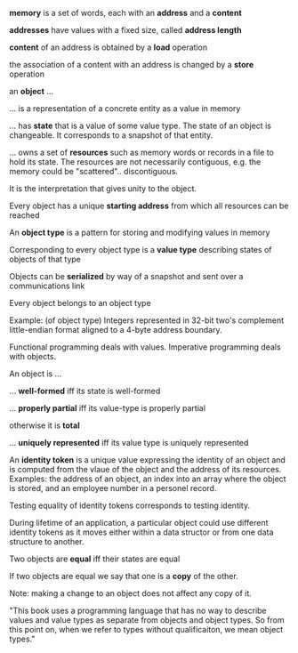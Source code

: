 **memory** is a set of words, each with an **address** and a **content**

**addresses** have values with a fixed size, called **address length**

**content** of an address is obtained by a **load** operation

the association of a content with an address is changed by a **store** operation

an **object** ...
  
  ... is a representation of a concrete entity as a value in memory

  ... has **state** that is a value of some value type. The state of an object is changeable. It corresponds to a snapshot of that entity.

  ... owns a set of **resources** such as memory words or records in a file to hold its state. The resources are not necessarily contiguous, e.g. the memory could be "scattered".. discontiguous.

  It is the interpretation that gives unity to the object.

Every object has a unique **starting address** from which all resources can be reached

An **object type** is a pattern for storing and modifying values in memory

Corresponding to every object type is a **value type** describing states of objects of that type

Objects can be **serialized** by way of a snapshot and sent over a communications link

Every object belongs to an object type

Example: (of object type) Integers represented in 32-bit two's complement little-endian format aligned to a 4-byte address boundary.

Functional programming deals with values.
Imperative programming deals with objects.

An object is ...

  ... **well-formed** iff its state is well-formed

  ... **properly partial** iff its value-type is properly partial

otherwise it is **total**

  ... **uniquely represented** iff its value type is uniquely represented

An **identity token** is a unique value expressing the identity of an object and is computed from the vlaue of the object and the address of its resources. Examples: the address of an object, an index into an array where the object is stored, and an employee number in a personel record.

Testing equality of identity tokens corresponds to testing identity.

During lifetime of an application, a particular object could use different identity tokens as it moves either within a data structor or from one data structure to another.

Two objects are **equal** iff their states are equal

If two objects are equal we say that one is a **copy** of the other.

Note: making a change to an object does not affect any copy of it.

"This book uses a programming language that has no way to describe values and value types as separate from objects and object types. So from this point on, when we refer to types without qualificaiton, we mean object types."
